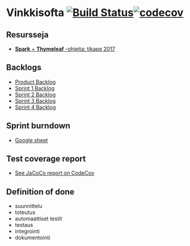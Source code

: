 # Vinkkisofta [![Build Status](https://travis-ci.org/pohina-oy/vinkkisofta.svg?branch=master)](https://travis-ci.org/pohina-oy/vinkkisofta)[![codecov](https://codecov.io/gh/pohina-oy/vinkkisofta/branch/master/graph/badge.svg)](https://codecov.io/gh/pohina-oy/vinkkisofta)


## Resursseja

- [**Spark** + **Thymeleaf** -ohjeita: tikape 2017](https://tietokantojen-perusteet.github.io/)

## Backlogs

- [Product Backlog](https://github.com/pohina-oy/vinkkisofta/projects/1)
- [Sprint 1 Backlog](https://github.com/pohina-oy/vinkkisofta/projects/3)
- [Sprint 2 Backlog](https://github.com/pohina-oy/vinkkisofta/projects/2)
- [Sprint 3 Backlog](https://github.com/pohina-oy/vinkkisofta/projects/4)
- [Sprint 4 Backlog](https://github.com/pohina-oy/vinkkisofta/projects/5)

## Sprint burndown

- [Google sheet](https://docs.google.com/spreadsheets/d/1WJLLhJqwL1v81oGyYei8ar9JIhcWjHWNv2a0IJMCbBo/edit#gid=410557751)

## Test coverage report

- [See JaCoCo report on CodeCov](https://codecov.io/gh/pohina-oy/vinkkisofta)

## Definition of done

- suunnittelu 
- toteutus 
- automaattiset testit
- testaus
- integrointi
- dokumentointi



